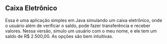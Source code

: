 ## Caixa Eletrônico

Essa é uma aplicação simples em Java simulando um caixa eletrônico, onde o usuário além de verificar o saldo, pode fazer transferência e receber valores.
Nessa versão, simulo um usuário com o meu nome, e ele tem um saldo de R$ 2.500,00. 
As opções são bem intuitivas.